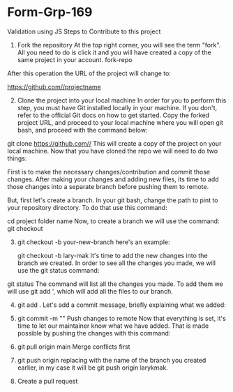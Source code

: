# Form-Grp-169
Validation using JS
Steps to Contribute to this project

1. Fork the repository At the top right corner, you will see the term "fork". All you need to do is click it and you will have created a copy of the same project in your account. fork-repo

After this operation the URL of the project will change to:

https://github.com//projectname

2. Clone the project into your local machine In order for you to perform this step, you must have Git installed locally in your machine. If you don't, refer to the official Git docs on how to get started. Copy the forked project URL, and proceed to your local machine where you will open git bash, and proceed with the command below:

git clone https://github.com// This will create a copy of the project on your local machine. Now that you have cloned the repo we will need to do two things:

First is to make the necessary changes/contribution and commit those changes. After making your changes and adding new files, its time to add those changes into a separate branch before pushing them to remote.

But, first let's create a branch. In your git bash, change the path to pint to your repository directory. To do that use this command:

cd project folder name Now, to create a branch we will use the command: git checkout

3. git checkout -b your-new-branch here's an example:

   git checkout -b lary-mak It's time to add the new changes into the branch we created. In order to see all the changes you made, we will use the git status command:

git status The command will list all the changes you made. To add them we will use git add ', which will add all the files to our branch.

4. git add . Let's add a commit message, briefly explaining what we added:

5. git commit -m "" Push changes to remote Now that everything is set, it's time to let our maintainer know what we have added. That is made possible by pushing the changes with this command:
6. git pull origin main Merge conflicts first
7. git push origin replacing with the name of the branch you created earlier, in my case it will be git push origin larykmak.
8. Create a pull request
